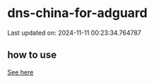 # dns-china-for-adguard

Last updated on: 2024-11-11 00:23:34.764787

## how to use

[See here](https://github.com/AdguardTeam/AdGuardHome/wiki/Configuration#upstreams-from-file)